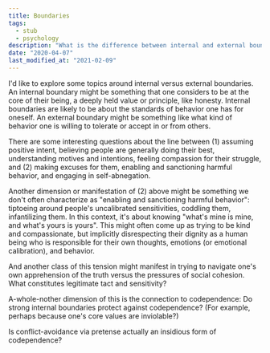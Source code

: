 ```yaml
---
title: Boundaries
tags:
  - stub
  - psychology
description: "What is the difference between internal and external boundaries? Do strong internal boundaries enable attitudes that superficially look like codependence, but actually protect against it?"
date: "2020-04-07"
last_modified_at: "2021-02-09"
---
```


I'd like to explore some topics around internal versus external boundaries. An internal boundary might be something that one considers to be at the core of their being, a deeply held value or principle, like honesty. Internal boundaries are likely to be about the standards of behavior one has for oneself. An external boundary might be something like what kind of behavior one is willing to tolerate or accept in or from others.

There are some interesting questions about the line between (1) assuming positive intent, believing people are generally doing their best, understanding motives and intentions, feeling compassion for their struggle, and (2) making excuses for them, enabling and sanctioning harmful behavior, and engaging in self-abnegation.

Another dimension or manifestation of (2) above might be something we don't often characterize as "enabling and sanctioning harmful behavior": tiptoeing around people's uncalibrated sensitivities, coddling them, infantilizing them. In this context, it's about knowing "what's mine is mine, and what's yours is yours". This might often come up as trying to be kind and compassionate, but implicitly disrespecting their dignity as a human being who is responsible for their own thoughts, emotions (or emotional calibration), and behavior.

And another class of this tension might manifest in trying to navigate one's own apprehension of the truth versus the pressures of social cohesion. What constitutes legitimate tact and sensitivity?

A-whole-nother dimension of this is the connection to codependence: Do strong internal boundaries protect against codependence? (For example, perhaps because one's core values are inviolable?)

Is conflict-avoidance via pretense actually an insidious form of codependence?
